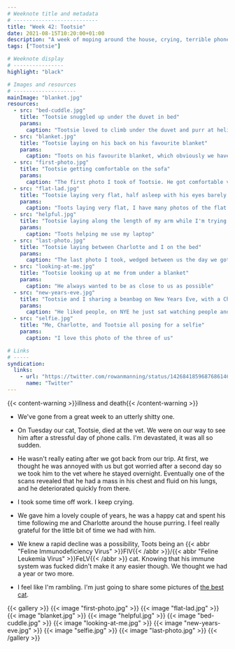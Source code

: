 ```yaml
---
# Weeknote title and metadata
# ---------------------------
title: "Week 42: Tootsie"
date: 2021-08-15T10:20:00+01:00
description: "A week of moping around the house, crying, terrible phone calls, crying some more, and feeling a bit empty."
tags: ["Tootsie"]

# Weeknote display
# ----------------
highlight: "black"

# Images and resources
# --------------------
mainImage: "blanket.jpg"
resources:
  - src: "bed-cuddle.jpg"
    title: "Tootsie snuggled up under the duvet in bed"
    params:
      caption: "Tootsie loved to climb under the duvet and purr at helicopter volume"
  - src: "blanket.jpg"
    title: "Tootsie laying on his back on his favourite blanket"
    params:
      caption: "Toots on his favourite blanket, which obviously we have to keep forever now"
  - src: "first-photo.jpg"
    title: "Tootsie getting comfortable on the sofa"
    params:
      caption: "The first photo I took of Tootsie. He got comfortable very quickly"
  - src: "flat-lad.jpg"
    title: "Tootsie laying very flat, half asleep with his eyes barely open"
    params:
      caption: "Toots laying very flat, I have many photos of the flat lad"
  - src: "helpful.jpg"
    title: "Tootsie laying along the length of my arm while I'm trying to use my laptop"
    params:
      caption: "Toots helping me use my laptop"
  - src: "last-photo.jpg"
    title: "Tootsie laying between Charlotte and I on the bed"
    params:
      caption: "The last photo I took, wedged between us the day we got back from Scotland"
  - src: "looking-at-me.jpg"
    title: "Tootsie looking up at me from under a blanket"
    params:
      caption: "He always wanted to be as close to us as possible"
  - src: "new-years-eve.jpg"
    title: "Tootsie and I sharing a beanbag on New Years Eve, with a Christmas tree lighting us"
    params:
      caption: "He liked people, on NYE he just sat watching people and getting stroked"
  - src: "selfie.jpg"
    title: "Me, Charlotte, and Tootsie all posing for a selfie"
    params:
      caption: "I love this photo of the three of us"

# Links
# -----
syndication:
  links:
    - url: "https://twitter.com/rowanmanning/status/1426841859687686146"
      name: "Twitter"
---
```


{{< content-warning >}}illness and death{{< /content-warning >}}

  * We've gone from a great week to an utterly shitty one.

  * On Tuesday our cat, Tootsie, died at the vet. We were on our way to see him after a stressful day of phone calls. I'm devastated, it was all so sudden.

  * He wasn't really eating after we got back from our trip. At first, we thought he was annoyed with us but got worried after a second day so we took him to the vet where he stayed overnight. Eventually one of the scans revealed that he had a mass in his chest and fluid on his lungs, and he deteriorated quickly from there.

  * I took some time off work. I keep crying.

  * We gave him a lovely couple of years, he was a happy cat and spent his time following me and Charlotte around the house purring. I feel really grateful for the little bit of time we had with him.

  * We knew a rapid decline was a possibility, Toots being an {{< abbr "Feline Immunodeficiency Virus" >}}FIV{{< /abbr >}}/{{< abbr "Feline Leukemia Virus" >}}FeLV{{< /abbr >}} cat. Knowing that his immune system was fucked didn't make it any easier though. We thought we had a year or two more.

  * I feel like I'm rambling. I'm just going to share some pictures of [the best cat](/tags/tootsie/).


{{< gallery >}}
  {{< image "first-photo.jpg" >}}
  {{< image "flat-lad.jpg" >}}
  {{< image "blanket.jpg" >}}
  {{< image "helpful.jpg" >}}
  {{< image "bed-cuddle.jpg" >}}
  {{< image "looking-at-me.jpg" >}}
  {{< image "new-years-eve.jpg" >}}
  {{< image "selfie.jpg" >}}
  {{< image "last-photo.jpg" >}}
{{< /gallery >}}
